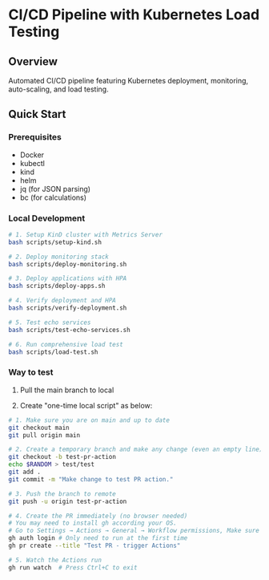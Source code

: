 # CI/CD Pipeline with Kubernetes Load Testing

## Overview
Automated CI/CD pipeline featuring Kubernetes deployment, monitoring, auto-scaling, and load testing.

## Quick Start

### Prerequisites
- Docker
- kubectl
- kind
- helm
- jq (for JSON parsing)
- bc (for calculations)

### Local Development
```bash
# 1. Setup KinD cluster with Metrics Server
bash scripts/setup-kind.sh

# 2. Deploy monitoring stack
bash scripts/deploy-monitoring.sh

# 3. Deploy applications with HPA
bash scripts/deploy-apps.sh

# 4. Verify deployment and HPA
bash scripts/verify-deployment.sh

# 5. Test echo services
bash scripts/test-echo-services.sh

# 6. Run comprehensive load test
bash scripts/load-test.sh
```

### Way to test
1. Pull the main branch to local

2. Create "one-time local script" as below:
```bash
# 1. Make sure you are on main and up to date
git checkout main
git pull origin main

# 2. Create a temporary branch and make any change (even an empty line)
git checkout -b test-pr-action
echo $RANDOM > test/test
git add .
git commit -m "Make change to test PR action."

# 3. Push the branch to remote
git push -u origin test-pr-action

# 4. Create the PR immediately (no browser needed)
# You may need to install gh according your OS.
# Go to Settings → Actions → General → Workflow permissions, Make sure ✅ Read and write permissions and ✅ Allow GitHub Actions to create and approve pull requests are enabled.
gh auth login # Only need to run at the first time
gh pr create --title "Test PR - trigger Actions"

# 5. Watch the Actions run
gh run watch  # Press Ctrl+C to exit
```